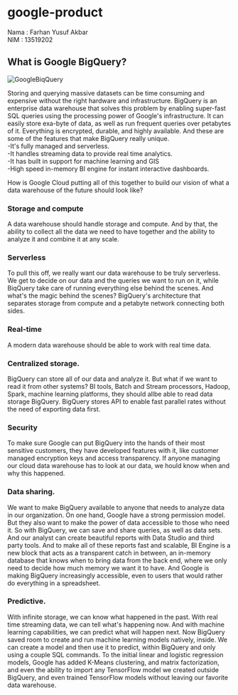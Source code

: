 # google-product

Nama  : Farhan Yusuf Akbar  
NIM   : 13519202  

## What is Google BigQuery?

![GoogleBiqQuery](https://user-images.githubusercontent.com/68521556/97081152-a786d100-162a-11eb-872f-414756dd8760.png)


Storing and querying massive datasets can be time consuming and expensive without the right hardware and infrastructure. BigQuery is an enterprise data warehouse that solves this problem by enabling super-fast SQL queries using the processing power of Google's infrastructure. It can easily store exa-byte of data, as well as run frequent queries over petabytes of it. Everything is encrypted, durable, and highly available. And these are some of the features that make BigQuery really unique.  
-It's fully managed and serverless.  
-It handles streaming data to provide real time analytics.  
-It has built in support for machine learning and GIS  
-High speed in-memory BI engine for instant interactive dashboards.  

How is Google Cloud putting all of this together to build our vision of what a data warehouse of the future should look like?  
### Storage and compute  
A data warehouse should handle storage and compute. And by that, the ability to collect all the data we need to have together and the ability to analyze it and combine it at any scale.  
### Serverless  
To pull this off, we really want our data warehouse to be truly serverless. We get to decide on our data and the queries we want to run on it, while BiqQuery take care of running everything else behind the scenes. And what's the magic behind the scenes? BigQuery's architecture that separates storage from compute and a petabyte network connecting both sides.  
### Real-time  
A modern data warehouse should be able to work with real time data.  
### Centralized storage.  
BigQuery can store all of our data and analyze it. But what if we want to read it from other systems? BI tools, Batch and Stream processors, Hadoop, Spark, machine learning platforms, they should allbe able to read data storage BigQuery. BigQuery stores API to enable fast parallel rates without the need of exporting data first.  
### Security  
To make sure Google can put BigQuery into the hands of their most sensitive customers, they have developed features with it, like customer managed encryption keys and access transparency. If anyone managing our cloud data warehouse has to look at our data, we hould know when and why this happened.  
### Data sharing.  
We want to make BigQuery available to anyone that needs to analyze data in our organization. On one hand, Google have a strong permission model. But they also want to make the power of data accessible to those who need it. So with BigQuery, we can save and share queries, as well as data sets. And our analyst can create beautiful reports with Data Studio and third party tools. And to make all of these reports fast and scalable, BI Engine is a new block that acts as a transparent catch in between, an in-memory database that knows when to bring data from the back end, where we only need to decide how much memory we want it to have. And Google is making BigQuery increasingly accessible, even to users that would rather do everything in a spreadsheet.  
### Predictive.  
With infinite storage, we can know what happened in the past. With real time streaming data, we can tell what's happening now. And with machine learning capabilities, we can predict what will happen next. Now BigQuery saved room to create and run machine learning models natively, inside. We can create a model and then use it to predict, within BigQuery and only using a couple SQL commands. To the initial linear and logistic regression models, Google has added K-Means clustering, and matrix factorization, and even the ability to import any TensorFlow model we created outside BigQuery, and even trained TensorFlow models without leaving our favorite data warehouse.  

